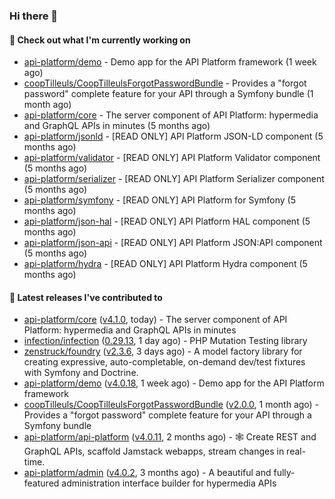 ### Hi there 👋

#### 👷 Check out what I'm currently working on

- [api-platform/demo](https://github.com/api-platform/demo) - Demo app for the API Platform framework (1 week ago)
- [coopTilleuls/CoopTilleulsForgotPasswordBundle](https://github.com/coopTilleuls/CoopTilleulsForgotPasswordBundle) - Provides a &#34;forgot password&#34; complete feature for your API through a Symfony bundle (1 month ago)
- [api-platform/core](https://github.com/api-platform/core) - The server component of API Platform: hypermedia and GraphQL APIs in minutes (5 months ago)
- [api-platform/jsonld](https://github.com/api-platform/jsonld) - [READ ONLY] API Platform JSON-LD component (5 months ago)
- [api-platform/validator](https://github.com/api-platform/validator) - [READ ONLY] API Platform Validator component (5 months ago)
- [api-platform/serializer](https://github.com/api-platform/serializer) - [READ ONLY] API Platform Serializer component (5 months ago)
- [api-platform/symfony](https://github.com/api-platform/symfony) - [READ ONLY] API Platform for Symfony (5 months ago)
- [api-platform/json-hal](https://github.com/api-platform/json-hal) - [READ ONLY] API Platform HAL component (5 months ago)
- [api-platform/json-api](https://github.com/api-platform/json-api) - [READ ONLY] API Platform JSON:API component (5 months ago)
- [api-platform/hydra](https://github.com/api-platform/hydra) - [READ ONLY] API Platform Hydra component (5 months ago)

#### 🔭 Latest releases I've contributed to

- [api-platform/core](https://github.com/api-platform/core) ([v4.1.0](https://github.com/api-platform/core/releases/tag/v4.1.0), today) - The server component of API Platform: hypermedia and GraphQL APIs in minutes
- [infection/infection](https://github.com/infection/infection) ([0.29.13](https://github.com/infection/infection/releases/tag/0.29.13), 1 day ago) - PHP Mutation Testing library
- [zenstruck/foundry](https://github.com/zenstruck/foundry) ([v2.3.6](https://github.com/zenstruck/foundry/releases/tag/v2.3.6), 3 days ago) - A model factory library for creating expressive, auto-completable, on-demand dev/test fixtures with Symfony and Doctrine.
- [api-platform/demo](https://github.com/api-platform/demo) ([v4.0.18](https://github.com/api-platform/demo/releases/tag/v4.0.18), 1 week ago) - Demo app for the API Platform framework
- [coopTilleuls/CoopTilleulsForgotPasswordBundle](https://github.com/coopTilleuls/CoopTilleulsForgotPasswordBundle) ([v2.0.0](https://github.com/coopTilleuls/CoopTilleulsForgotPasswordBundle/releases/tag/v2.0.0), 1 month ago) - Provides a &#34;forgot password&#34; complete feature for your API through a Symfony bundle
- [api-platform/api-platform](https://github.com/api-platform/api-platform) ([v4.0.11](https://github.com/api-platform/api-platform/releases/tag/v4.0.11), 2 months ago) - 🕸️ Create REST and GraphQL APIs, scaffold Jamstack webapps, stream changes in real-time.
- [api-platform/admin](https://github.com/api-platform/admin) ([v4.0.2](https://github.com/api-platform/admin/releases/tag/v4.0.2), 3 months ago) - A beautiful and fully-featured administration interface builder for hypermedia APIs

